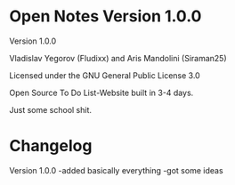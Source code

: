 # Open Notes Version 1.0.0
Version 1.0.0

Vladislav Yegorov (Fludixx) and Aris Mandolini (Siraman25)

Licensed under the GNU General Public License 3.0

Open Source To Do List-Website built in 3-4 days.

Just some school shit.



# Changelog
Version 1.0.0
-added basically everything
-got some ideas
